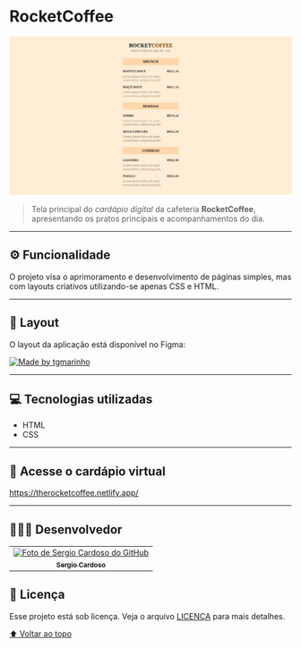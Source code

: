 # RocketCoffee



<img src="./assets/folder.jpg" alt="exemplo imagem">

> Tela principal do <i>cardápio digital</i> da cafeteria <strong> RocketCoffee</strong>, apresentando os pratos principais e acompanhamentos do dia.


---

## ⚙️ Funcionalidade

O projeto visa o aprimoramento e desenvolvimento de páginas simples, mas com layouts criativos utilizando-se apenas CSS e HTML.


---

## 🎨 Layout

O layout da aplicação está disponível no Figma:

<a href="https://www.figma.com/file/WNhMjxbCw46TsFAwhUayXK/RocketCoffee-(Community)?node-id=0%3A1">
  <img alt="Made by tgmarinho" src="https://img.shields.io/badge/Acessar%20Layout%20-Figma-%2304D361">
</a>

---

## 💻 Tecnologias utilizadas

* HTML
* CSS

---
## 🔗 Acesse o cardápio virtual

https://therocketcoffee.netlify.app/

---



## 👨🏻‍💻 Desenvolvedor

<!--Idealizador do projeto:-->

<table>
  <tr>
    <td align="center">
      <a href="#">
        <img src="https://avatars.githubusercontent.com/u/55567543?v=4" width="100px;" alt="Foto de Sergio Cardoso do GitHub"/><br>
        <sub>
          <b>Sergio Cardoso</b>
        </sub>
      </a>
    </td>    
  </tr>
</table>


## 📝 Licença

Esse projeto está sob licença. Veja o arquivo [LICENÇA](LICENSE.md) para mais detalhes.

[⬆ Voltar ao topo](#RocketCoffee)<br>

